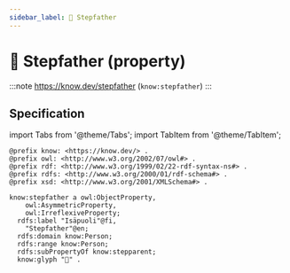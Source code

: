 ```yaml
---
sidebar_label: 👨 Stepfather
---
```


# 👨 Stepfather (property)

:::note
https://know.dev/stepfather
(`know:stepfather`)
:::

## Specification

import Tabs from '@theme/Tabs';
import TabItem from '@theme/TabItem';

<Tabs>
<TabItem value="turtle" label="Turtle">

```turtle
@prefix know: <https://know.dev/> .
@prefix owl: <http://www.w3.org/2002/07/owl#> .
@prefix rdf: <http://www.w3.org/1999/02/22-rdf-syntax-ns#> .
@prefix rdfs: <http://www.w3.org/2000/01/rdf-schema#> .
@prefix xsd: <http://www.w3.org/2001/XMLSchema#> .

know:stepfather a owl:ObjectProperty,
    owl:AsymmetricProperty,
    owl:IrreflexiveProperty;
  rdfs:label "Isäpuoli"@fi,
    "Stepfather"@en;
  rdfs:domain know:Person;
  rdfs:range know:Person;
  rdfs:subPropertyOf know:stepparent;
  know:glyph "👨" .

```

</TabItem>
</Tabs>

